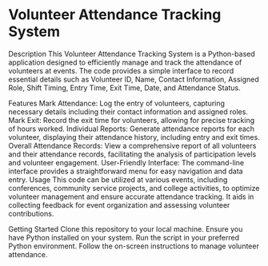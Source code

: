 # Volunteer Attendance Tracking System
Description
This Volunteer Attendance Tracking System is a Python-based application designed to efficiently manage and track the attendance of volunteers at events. The code provides a simple interface to record essential details such as Volunteer ID, Name, Contact Information, Assigned Role, Shift Timing, Entry Time, Exit Time, Date, and Attendance Status.

Features
Mark Attendance: Log the entry of volunteers, capturing necessary details including their contact information and assigned roles.
Mark Exit: Record the exit time for volunteers, allowing for precise tracking of hours worked.
Individual Reports: Generate attendance reports for each volunteer, displaying their attendance history, including entry and exit times.
Overall Attendance Records: View a comprehensive report of all volunteers and their attendance records, facilitating the analysis of participation levels and volunteer engagement.
User-Friendly Interface: The command-line interface provides a straightforward menu for easy navigation and data entry.
Usage
This code can be utilized at various events, including conferences, community service projects, and college activities, to optimize volunteer management and ensure accurate attendance tracking. It aids in collecting feedback for event organization and assessing volunteer contributions.

Getting Started
Clone this repository to your local machine.
Ensure you have Python installed on your system.
Run the script in your preferred Python environment.
Follow the on-screen instructions to manage volunteer attendance.
